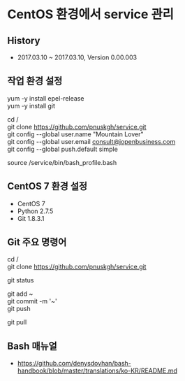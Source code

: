 # CentOS 환경에서 service 관리

## History

* 2017.03.10 ~ 2017.03.10, Version 0.00.003

## 작업 환경 설정

yum -y install epel-release  
yum -y install git  

cd /  
git clone https://github.com/pnuskgh/service.git  
git config --global user.name "Mountain Lover"  
git config --global user.email consult@jopenbusiness.com  
git config --global push.default simple  

source /service/bin/bash_profile.bash  

## CentOS 7 환경 설정

* CentOS 7
* Python 2.7.5
* Git 1.8.3.1

## Git 주요 명령어

cd /  
git clone https://github.com/pnuskgh/service.git  

git status  

git add ~  
git commit -m '~'  
git push  

git pull  

## Bash 매뉴얼

* https://github.com/denysdovhan/bash-handbook/blob/master/translations/ko-KR/README.md

